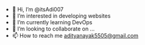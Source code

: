 - 👋 Hi, I’m @itsAdi007
- 👀 I’m interested in developing websites
- 🌱 I’m currently learning DevOps
- 💞️ I’m looking to collaborate on ...
- 📫 How to reach me adityanayak5505@gmail.com

<!---
itsAdi007/itsAdi007 is a ✨ special ✨ repository because its `README.md` (this file) appears on your GitHub profile.
You can click the Preview link to take a look at your changes.
--->
